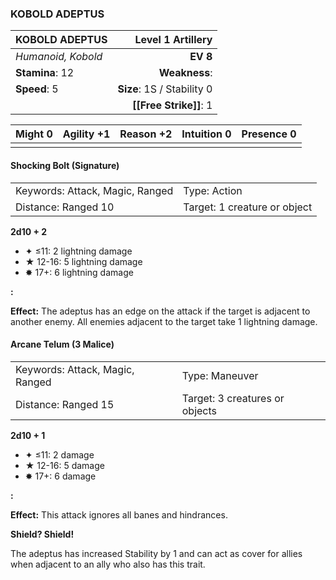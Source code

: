 ### KOBOLD ADEPTUS

| KOBOLD ADEPTUS     |      **Level 1 Artillery** |
| :----------------- | -------------------------: |
| *Humanoid, Kobold* |                   **EV 8** |
| **Stamina**: 12    |              **Weakness**: |
| **Speed**: 5       | **Size**: 1S / Stability 0 |
|                    |     **[[Free Strike]]**: 1 |

| **Might** 0 | **Agility** +1 | **Reason** +2 | **Intuition** 0 | **Presence** 0 |
| ----------- | -------------- | ------------- | --------------- | -------------- |
|             |                |               |                 |                |

#### Shocking Bolt (Signature)

|                                 |                              |
| :------------------------------ | :--------------------------- |
| Keywords: Attack, Magic, Ranged | Type: Action                 |
| Distance: Ranged 10             | Target: 1 creature or object |

**2d10 + 2**

- ✦ ≤11: 2 lightning damage
- ★ 12-16: 5 lightning damage
- ✸ 17+: 6 lightning damage

**:**

**Effect:** The adeptus has an edge on the attack if the target is adjacent to another enemy. All enemies adjacent to the target take 1 lightning damage.

#### Arcane Telum (3 Malice)

|                                 |                                |
| :------------------------------ | :----------------------------- |
| Keywords: Attack, Magic, Ranged | Type: Maneuver                 |
| Distance: Ranged 15             | Target: 3 creatures or objects |

**2d10 + 1**

- ✦ ≤11: 2 damage
- ★ 12-16: 5 damage
- ✸ 17+: 6 damage

**:**

**Effect:** This attack ignores all banes and hindrances.

**Shield? Shield!**

The adeptus has increased Stability by 1 and can act as cover for allies when adjacent to an ally who also has this trait.
